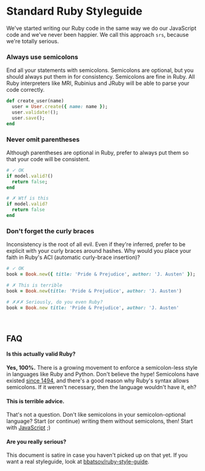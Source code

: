 # Standard Ruby Styleguide

We've started writing our Ruby code in the same way we do our JavaScript code and we've never been happier. We call this approach `srs`, because we're totally serious.

### Always use semicolons
End all your statements with semicolons. Semicolons are optional, but you should always put them in for consistency. Semicolons are fine in Ruby. All Ruby interpreters like MRI, Rubinius and JRuby will be able to parse your code correctly.

```rb
def create_user(name)
  user = User.create({ name: name });
  user.validate!();
  user.save();
end
```

### Never omit parentheses
Although parentheses are optional in Ruby, prefer to always put them so that your code will be consistent.

```rb
# ✓ OK
if model.valid?()
  return false;
end
```

```rb
# ✗ Wtf is this
if model.valid?
  return false
end
```

### Don't forget the curly braces
Inconsistency is the root of all evil. Even if they're inferred, prefer to be explicit with your curly braces around hashes. Why would you place your faith in Ruby's ACI (automatic curly-brace insertion)?

```rb
# ✓ OK
book = Book.new({ title: 'Pride & Prejudice', author: 'J. Austen' });
```

```rb
# ✗ This is terrible
book = Book.new(title: 'Pride & Prejudice', author: 'J. Austen')
```

```rb
# ✗✗✗ Seriously, do you even Ruby?
book = Book.new title: 'Pride & Prejudice', author: 'J. Austen'
```

<br>

## FAQ

#### Is this actually valid Ruby?

**Yes, 100%.** There is a growing movement to enforce a semicolon-less style in languages like Ruby and Python. Don't believe the hype! Semicolons have existed [since 1494](https://en.wikipedia.org/wiki/Semicolon), and there's a good reason why Ruby's syntax allows semicolons. If it weren't necessary, then the language wouldn't have it, eh?

#### This is terrible advice.

That's not a question. Don't like semicolons in your semicolon-optional language? Start (or continue) writing them without semicolons, then! Start with [JavaScript](http://standardjs.com/rules.html) ;)

#### Are you really serious?

This document is satire in case you haven't picked up on that yet. If you want a real styleguide, look at [bbatsov/ruby-style-guide](https://github.com/bbatsov/ruby-style-guide).
